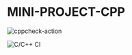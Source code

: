# MINI-PROJECT-CPP

![cppcheck-action](https://github.com/99002580/MINI-PROJECT-CPP/workflows/cppcheck-action/badge.svg?branch=main)

![C/C++ CI](https://github.com/99002580/MINI-PROJECT-CPP/workflows/C/C++%20CI/badge.svg?branch=main)
